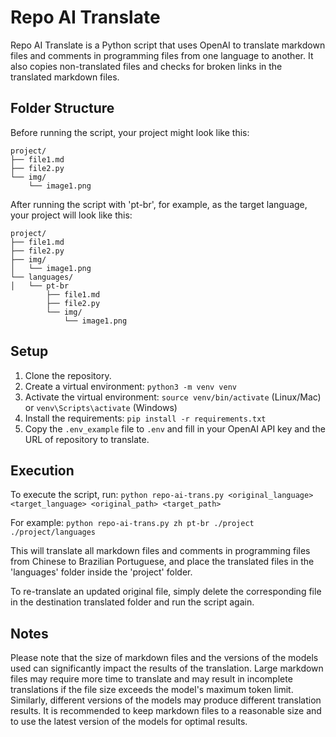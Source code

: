# Repo AI Translate

Repo AI Translate is a Python script that uses OpenAI to translate markdown files and comments in programming files from one language to another. It also copies non-translated files and checks for broken links in the translated markdown files.

## Folder Structure

Before running the script, your project might look like this:

```
project/
├── file1.md
├── file2.py
└── img/
    └── image1.png
```

After running the script with 'pt-br', for example, as the target language, your project will look like this:

```
project/
├── file1.md
├── file2.py
├── img/
│   └── image1.png
└── languages/
│   └── pt-br
        ├── file1.md
        ├── file2.py
        └── img/
            └── image1.png
```

## Setup

1. Clone the repository.
2. Create a virtual environment: `python3 -m venv venv`
3. Activate the virtual environment: `source venv/bin/activate` (Linux/Mac) or `venv\Scripts\activate` (Windows)
4. Install the requirements: `pip install -r requirements.txt`
5. Copy the `.env_example` file to `.env` and fill in your OpenAI API key and the URL of repository to translate.

## Execution

To execute the script, run: `python repo-ai-trans.py <original_language> <target_language> <original_path> <target_path>`

For example: `python repo-ai-trans.py zh pt-br ./project ./project/languages`

This will translate all markdown files and comments in programming files from Chinese to Brazilian Portuguese, and place the translated files in the 'languages' folder inside the 'project' folder.

To re-translate an updated original file, simply delete the corresponding file in the destination translated folder and run the script again.

## Notes

Please note that the size of markdown files and the versions of the models used can significantly impact the results of the translation. Large markdown files may require more time to translate and may result in incomplete translations if the file size exceeds the model's maximum token limit. Similarly, different versions of the models may produce different translation results. It is recommended to keep markdown files to a reasonable size and to use the latest version of the models for optimal results.
